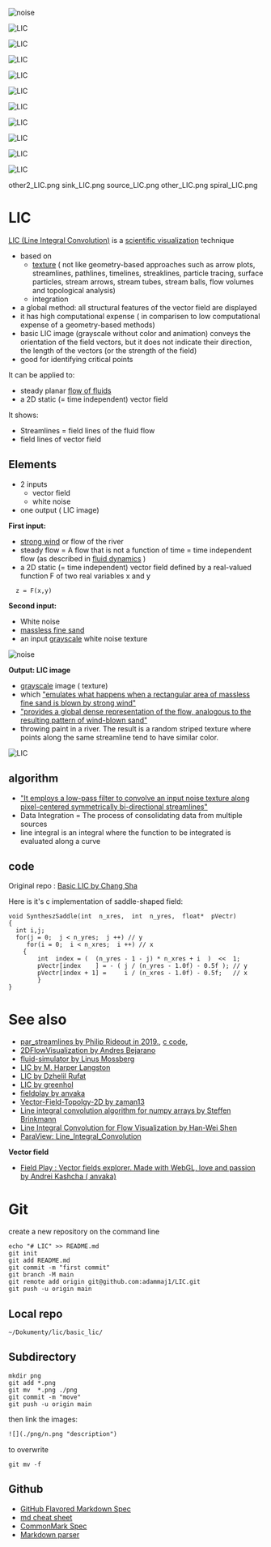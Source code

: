 ![](./png/noise.png "noise")  

![](./png/saddle_LIC.png "LIC")  

![](./png/bowl_LIC.png "LIC")  

![](./png/sinus_LIC.png "LIC")  

![](./png/sinus2_LIC.png "LIC") 

![](./png/sinus3_LIC.png "LIC")   

![](./png/cosinus_LIC.png "LIC") 

![](./png/center_LIC.png "LIC") 

![](./png/simple_LIC.png "LIC") 

![](./png/dipole_LIC.png "LIC") 

![](./png/cosinus_LIC.png "LIC") 


      
  other2_LIC.png  sink_LIC.png    source_LIC.png
  other_LIC.png     spiral_LIC.png






# LIC

[LIC (Line Integral Convolution)](https://en.wikipedia.org/wiki/Line_integral_convolution) is a [scientific visualization](https://en.wikipedia.org/wiki/Scientific_visualization) technique
* based on 
  * [texture](https://en.wikipedia.org/wiki/Texture_advection) ( not like geometry-based approaches such as arrow plots, streamlines, pathlines, timelines, streaklines, particle tracing, surface particles, stream arrows, stream tubes, stream balls, flow volumes and topological analysis)
  * integration
* a global method: all structural features of the vector field are displayed
* it has high computational expense ( in comparisen to low computational expense of a geometry-based methods) 
* basic LIC image (grayscale without color and animation) conveys the orientation of the field vectors, but it does not indicate their direction, the length of the vectors (or the strength of the field) 
* good for identifying critical points


It can be applied to: 
* steady planar [flow of fluids](https://en.wikipedia.org/wiki/Fluid_dynamics#Steady_versus_unsteady_flow) 
* a 2D static (=  time independent) vector field 


It shows:
* Streamlines = field lines of the fluid flow
* field lines of vector field


## Elements
* 2 inputs 
  * vector field
  * white noise 
* one output ( LIC image)



__First input:__
* [strong wind](http://www.zhanpingliu.org/research/flowvis/LIC/LIC.htm) or flow of the river
* steady flow = A flow that is not a function of time = time independent flow (as described in  [fluid dynamics](https://en.wikipedia.org/wiki/Fluid_dynamics#Steady_versus_unsteady_flow) )
* a 2D static (=  time independent) vector field  defined by a real-valued function F of two real variables x and y

```
  z = F(x,y)
```



__Second input:__
* White noise  
* [massless fine sand](http://www.zhanpingliu.org/research/flowvis/LIC/LIC.htm)   
* an input [grayscale](https://en.wikipedia.org/wiki/Grayscale) white noise texture

![](./png/noise.png "noise")  


__Output: LIC image__
* [grayscale](https://en.wikipedia.org/wiki/Grayscale) image ( texture)
* which ["emulates what happens when a rectangular area of massless fine sand is blown by strong wind"](http://www.zhanpingliu.org/research/flowvis/LIC/LIC.htm)   
* ["provides a global dense representation of the flow, analogous to the resulting pattern of wind-blown sand"](http://www.zhanpingliu.org/research/flowvis/FlowVis.htm)
* throwing paint in a river. The result is a random striped texture where points along the same streamline tend to have similar color. 

   
![](./png/LIC.png "LIC")  


## algorithm 
* ["It employs a low-pass filter to convolve an input noise texture along pixel-centered symmetrically bi-directional streamlines"](http://www.zhanpingliu.org/research/flowvis/LIC/LIC.htm) 
* Data Integration = The process of consolidating data from multiple sources
* line integral is an integral where the function to be integrated is evaluated along a curve



## code

Original repo : [Basic LIC by Chang Sha](https://github.com/pkuwwt/LIC/blob/master/basic_lic.c)

Here is it's c implementation of saddle-shaped field: 
```
void SyntheszSaddle(int  n_xres,  int  n_yres,  float*  pVectr)
{
  int i,j; 
  for(j = 0;  j < n_yres;  j ++) // y
     for(i = 0;  i < n_xres;  i ++) // x
  	{ 
   		int  index = (  (n_yres - 1 - j) * n_xres + i  )  <<  1;
   		pVectr[index    ] = - ( j / (n_yres - 1.0f) - 0.5f ); // y
   		pVectr[index + 1] =     i / (n_xres - 1.0f) - 0.5f;   // x 
     	} 
}

```

# See also
* [par_streamlines by Philip Rideout in 2019.](https://prideout.net/blog/par_streamlines/), [c code](https://github.com/prideout/streamlines_demo), 
* [2DFlowVisualization by Andres Bejarano](https://github.com/andresbejarano/2DFlowVisualization)
* [fluid-simulator by Linus Mossberg](https://github.com/linusmossberg/fluid-simulator)
* [LIC by M. Harper Langston](https://github.com/harperlangston/LIC)
* [LIC by  Dzhelil Rufat](https://github.com/drufat/licpy)
* [LIC by greenhol](https://github.com/greenhol/deLICious)
* [fieldplay by anvaka](https://github.com/anvaka/fieldplay)
* [Vector-Field-Topolgy-2D by zaman13](https://github.com/zaman13/Vector-Field-Topolgy-2D)
* [Line integral convolution algorithm for numpy arrays by Steffen Brinkmann](https://gitlab.com/szs/lic)
* [Line Integral Convolution for Flow Visualization by Han-Wei Shen](https://www.youtube.com/watch?v=qzFArXB3AFM)
* [ParaView: Line_Integral_Convolution](https://www.paraview.org/Wiki/ParaView/Line_Integral_Convolution)


__Vector field__
* [Field Play : Vector fields explorer. Made with WebGL, love and passion by Andrei Kashcha ( anvaka) ](https://github.com/anvaka/fieldplay)

# Git

create a new repository on the command line
```
echo "# LIC" >> README.md
git init
git add README.md
git commit -m "first commit"
git branch -M main
git remote add origin git@github.com:adammaj1/LIC.git
git push -u origin main
```
## Local repo
```
~/Dokumenty/lic/basic_lic/ 

```




## Subdirectory

```git
mkdir png
git add *.png
git mv  *.png ./png
git commit -m "move"
git push -u origin main
```
then link the images:

```txt
![](./png/n.png "description") 

```

to overwrite

```
git mv -f 
```



## Github
* [GitHub Flavored Markdown Spec](https://github.github.com/gfm/)
* [md cheat sheet](http://mdcheatsheet.com/)
* [CommonMark Spec](https://spec.commonmark.org)
* [Markdown parser ](https://markdown-it.github.io/)
